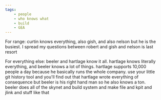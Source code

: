 ```yaml
---
tags:
    - people
    - who knows what
    - build
    - GEA
---
```


For range: curtin knows everything, also gish, and also nelson but he is the busiest. I spread my questions between robert and gish and nelson is last resort

For everything else: beeler and hartlage know it all. hartlage knows literally everything, and beeler knows a lot of things.
hartlage supports 10,000 people a day because he basically runs the whole company. use your little git history tool and you'll find out that hartlage wrote everything of consequence
but beeler is his right hand man so he also knows a ton. beeler does all of the skynet and build system and make file and kpit and jlink and stuff like that